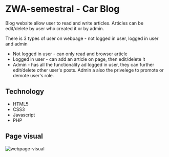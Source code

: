 # ZWA-semestral - Car Blog

Blog website allow user to read and write articles.
Articles can be edit/delete by user who created it or by admin.

There is 3 types of user on webpage - not logged in user, logged in user and admin

* Not logged in user - can only read and browser article
* Logged in user - can add an article on page, then edit/delete it 
* Admin - has all the functionality ad logged in user, they can further edit/delete other user's posts. Admin a
also the privelege to promote or demote user's role.

## Technology

* HTML5
* CSS3
* Javascript
* PHP

## Page visual
![webpage-visual](https://imgur.com/a/rqmrCRB)





